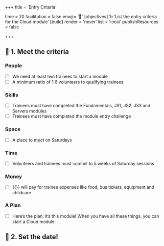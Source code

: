 +++
title = 'Entry Criteria'

time = 20
facilitation = false
emoji= '🎯'
[objectives]
    1='List the entry criteria for the Cloud module'
[build]
  render = 'never'
  list = 'local'
  publishResources = false

+++

## 🎯 1. Meet the criteria

### People

- [ ] We need at least two trainees to start a module
- [ ] A minimum ratio of 1:6 volunteers to qualifying trainees

### Skills

- [ ] Trainees must have completed the Fundamentals, JS1, JS2, JS3 and Servers modules
- [ ] Trainees must have completed the module entry challenge

### Space

- [ ] A place to meet on Saturdays

### Time

- [ ] Volunteers and trainees must commit to 5 weeks of Saturday sessions

### Money

- [ ] {{<our-name>}} will pay for trainee expenses like food, bus tickets, equipment and childcare

### A Plan

- [ ] Here’s the plan: it’s this module!
      When you have all these things, you can start a Cloud module.

## 📅 2. Set the date!
